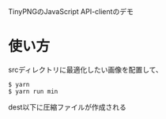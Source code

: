 TinyPNGのJavaScript API-clientのデモ

# 使い方

srcディレクトリに最適化したい画像を配置して、

```
$ yarn
$ yarn run min
```

dest以下に圧縮ファイルが作成される
